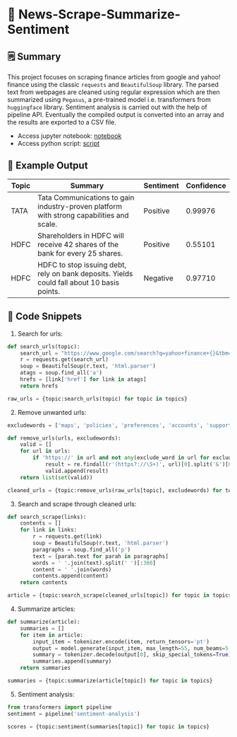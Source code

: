 # 📰 News-Scrape-Summarize-Sentiment

## 🗒️ Summary

This project focuses on scraping finance articles from google and yahoo! finance using the classic `requests` and `BeautifulSoup` library. The parsed text from webpages are cleaned using regular expression which are then summarized using `Pegasus`, a pre-trained model i.e. transformers from `huggingface` library. Sentiment analysis is carried out with the help of pipeline API. Eventually the compiled output is converted into an array and the results are exported to a CSV file.

- Access jupyter notebook: [notebook](content/notebook.ipynb)
- Access python script: [script](content/main.py)

## 📱 Example Output

| Topic  | Summary | Sentiment | Confidence |
| ------ | ------- | --------- | ---------- |
| TATA  | Tata Communications to gain industry-proven platform with strong capabilities and scale. | Positive | 0.99976 |
| HDFC  | Shareholders in HDFC will receive 42 shares of the bank for every 25 shares. | Positive | 0.55101 |
| HDFC  | HDFC to stop issuing debt, rely on bank deposits. Yields could fall about 10 basis points. | Negative | 0.97710 |

## 📑 Code Snippets

1. Search for urls:
```python
def search_urls(topic):
    search_url = "https://www.google.com/search?q=yahoo+finance+{}&tbm=nws".format(topic)
    r = requests.get(search_url)
    soup = BeautifulSoup(r.text, 'html.parser')
    atags = soup.find_all('a')
    hrefs = [link['href'] for link in atags]
    return hrefs

raw_urls = {topic:search_urls(topic) for topic in topics}
```

2. Remove unwanted urls:
```python
excludewords = ['maps', 'policies', 'preferences', 'accounts', 'support']

def remove_urls(urls, excludewords):
    valid = []
    for url in urls: 
        if 'https://' in url and not any(exclude_word in url for exclude_word in excludewords):
            result = re.findall(r'(https?://\S+)', url)[0].split('&')[0]
            valid.append(result)
    return list(set(valid))

cleaned_urls = {topic:remove_urls(raw_urls[topic], excludewords) for topic in topics}
```

3. Search and scrape through cleaned urls:
```python
def search_scrape(links):
    contents = []
    for link in links: 
        r = requests.get(link)
        soup = BeautifulSoup(r.text, 'html.parser')
        paragraphs = soup.find_all('p')
        text = [parah.text for parah in paragraphs]
        words = ' '.join(text).split(' ')[:300]
        content = ' '.join(words)
        contents.append(content)
    return contents

article = {topic:search_scrape(cleaned_urls[topic]) for topic in topics}
```

4. Summarize articles:
```python
def summarize(article):
    summaries = []
    for item in article:
        input_item = tokenizer.encode(item, return_tensors='pt')
        output = model.generate(input_item, max_length=55, num_beams=5, early_stopping=True)
        summary = tokenizer.decode(output[0], skip_special_tokens=True)
        summaries.append(summary)
    return summaries

summaries = {topic:summarize(article[topic]) for topic in topics}
```

5. Sentiment analysis:
```python
from transformers import pipeline
sentiment = pipeline('sentiment-analysis')

scores = {topic:sentiment(summaries[topic]) for topic in topics}
```
